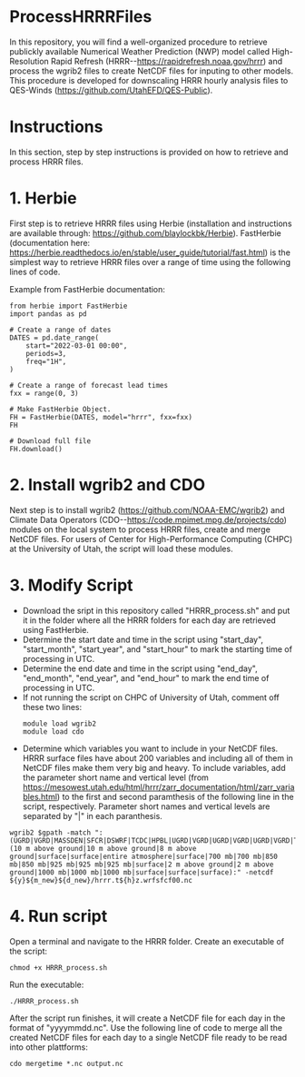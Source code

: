 # ProcessHRRRFiles
In this repository, you will find a well-organized procedure to retrieve publickly available Numerical Weather Prediction (NWP) model called High-Resolution Rapid Refresh (HRRR--https://rapidrefresh.noaa.gov/hrrr) and process the wgrib2 files to create NetCDF files for inputing to other models. This procedure is developed for downscaling HRRR hourly analysis files to QES-Winds (https://github.com/UtahEFD/QES-Public).

# Instructions
In this section, step by step instructions is provided on how to retrieve and process HRRR files.

# 1. Herbie
First step is to retrieve HRRR files using Herbie (installation and instructions are available through: https://github.com/blaylockbk/Herbie). FastHerbie (documentation here: https://herbie.readthedocs.io/en/stable/user_guide/tutorial/fast.html) is the simplest way to retrieve HRRR files over a range of time using the following lines of code.

Example from FastHerbie documentation:
```
from herbie import FastHerbie
import pandas as pd
```
```
# Create a range of dates
DATES = pd.date_range(
    start="2022-03-01 00:00",
    periods=3,
    freq="1H",
)

# Create a range of forecast lead times
fxx = range(0, 3)
```
```
# Make FastHerbie Object.
FH = FastHerbie(DATES, model="hrrr", fxx=fxx)
FH
```
```
# Download full file
FH.download()
```

# 2. Install wgrib2 and CDO
Next step is to install wgrib2 (https://github.com/NOAA-EMC/wgrib2) and Climate Data Operators (CDO--https://code.mpimet.mpg.de/projects/cdo) modules on the local system to process HRRR files, create and merge NetCDF files. For users of Center for High-Performance Computing (CHPC) at the University of Utah, the script will load these modules. 

# 3. Modify Script
- Download the sript in this repository called "HRRR_process.sh" and put it in the folder where all the HRRR folders for each day are retrieved using FastHerbie. 
- Determine the start date and time in the script using "start_day", "start_month", "start_year", and "start_hour" to mark the starting time of processing in UTC.
- Determine the end date and time in the script using "end_day", "end_month", "end_year", and "end_hour" to mark the end time of processing in UTC.
- If not running the script on CHPC of University of Utah, comment off these two lines:
  ```
  module load wgrib2
  module load cdo
  ```
- Determine which variables you want to include in your NetCDF files. HRRR surface files have about 200 variables and including all of them in NetCDF files make them very big and heavy. To include variables, add the parameter short name and vertical level (from https://mesowest.utah.edu/html/hrrr/zarr_documentation/html/zarr_variables.html) to the first and second paramthesis of the following line in the script, respectively. Parameter short names and vertical levels are separated by "|" in each paranthesis.
```
wgrib2 $gpath -match ":(UGRD|VGRD|MASSDEN|SFCR|DSWRF|TCDC|HPBL|UGRD|VGRD|UGRD|VGRD|UGRD|VGRD|TMP|TMP|TMP|POT|TMP|UGRD|VGRD|FRICV|SHTFL|LHTFL):(10 m above ground|10 m above ground|8 m above ground|surface|surface|entire atmosphere|surface|700 mb|700 mb|850 mb|850 mb|925 mb|925 mb|925 mb|surface|2 m above ground|2 m above ground|1000 mb|1000 mb|1000 mb|surface|surface|surface):" -netcdf ${y}${m_new}${d_new}/hrrr.t${h}z.wrfsfcf00.nc
``` 

# 4. Run script
Open a terminal and navigate to the HRRR folder. Create an executable of the script:
```
chmod +x HRRR_process.sh 
```
Run the executable:
```
./HRRR_process.sh
```
After the script run finishes, it will create a NetCDF file for each day in the format of "yyyymmdd.nc". Use the following line of code to merge all the created NetCDF files for each day to a single NetCDF file ready to be read into other plattforms:
```
cdo mergetime *.nc output.nc
```
